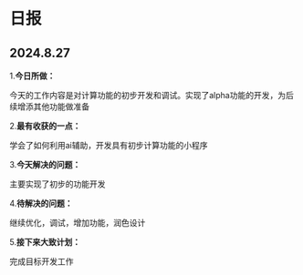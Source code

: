 # 日报

## 2024.8.27

1.**今日所做：**

今天的工作内容是对计算功能的初步开发和调试。实现了alpha功能的开发，为后续增添其他功能做准备

2.**最有收获的一点：**

学会了如何利用ai辅助，开发具有初步计算功能的小程序

3.**今天解决的问题：**

主要实现了初步的功能开发

4.**待解决的问题：**

继续优化，调试，增加功能，润色设计

5.**接下来大致计划：**

完成目标开发工作